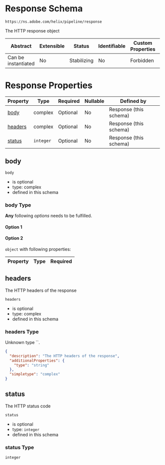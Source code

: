 
# Response Schema

```
https://ns.adobe.com/helix/pipeline/response
```

The HTTP response object

| Abstract | Extensible | Status | Identifiable | Custom Properties | Additional Properties | Defined In |
|----------|------------|--------|--------------|-------------------|-----------------------|------------|
| Can be instantiated | No | Stabilizing | No | Forbidden | Forbidden | [response.schema.json](response.schema.json) |

# Response Properties

| Property | Type | Required | Nullable | Defined by |
|----------|------|----------|----------|------------|
| [body](#body) | complex | Optional  | No | Response (this schema) |
| [headers](#headers) | complex | Optional  | No | Response (this schema) |
| [status](#status) | `integer` | Optional  | No | Response (this schema) |

## body


`body`

* is optional
* type: complex
* defined in this schema

### body Type


**Any** following *options* needs to be fulfilled.


#### Option 1



#### Option 2


`object` with following properties:


| Property | Type | Required |
|----------|------|----------|







## headers

The HTTP headers of the response

`headers`

* is optional
* type: complex
* defined in this schema

### headers Type

Unknown type ``.

```json
{
  "description": "The HTTP headers of the response",
  "additionalProperties": {
    "type": "string"
  },
  "simpletype": "complex"
}
```





## status

The HTTP status code

`status`

* is optional
* type: `integer`
* defined in this schema

### status Type


`integer`






